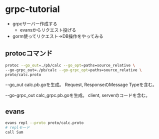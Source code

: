 # grpc-tutorial

- grpcサーバー作成する
  - evansからリクエスト投げる
- gorm使ってリクエスト→DB操作をやってみる

## protocコマンド

```sh
protoc --go_out=./pb/calc --go_opt=paths=source_relative \
--go-grpc_out=./pb/calc --go-grpc_opt=paths=source_relative \
proto/calc.proto
```

--go_out
calc.pb.goを生成。
Request, ResponseのMessage Typeを含む。

--go-grpc_out
calc_grpc.pb.goを生成。
client, serverのコードを含む。

## evans

```sh
evans repl --proto proto/calc.proto
# replモード
call Sum
```
